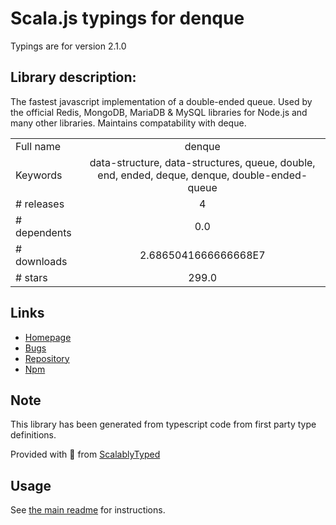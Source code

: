 
# Scala.js typings for denque

Typings are for version 2.1.0

## Library description:
The fastest javascript implementation of a double-ended queue. Used by the official Redis, MongoDB, MariaDB & MySQL libraries for Node.js and many other libraries. Maintains compatability with deque.

|                    |                 |
| ------------------ | :-------------: |
| Full name          | denque |
| Keywords           | data-structure, data-structures, queue, double, end, ended, deque, denque, double-ended-queue |
| # releases         | 4 |
| # dependents       | 0.0 |
| # downloads        | 2.6865041666666668E7 |
| # stars            | 299.0 |

## Links
- [Homepage](https://docs.page/invertase/denque)
- [Bugs](https://github.com/invertase/denque/issues)
- [Repository](https://github.com/invertase/denque)
- [Npm](https://www.npmjs.com/package/denque)
    


## Note
This library has been generated from typescript code from first party type definitions.

Provided with :purple_heart: from [ScalablyTyped](https://github.com/oyvindberg/ScalablyTyped)

## Usage
See [the main readme](../../readme.md) for instructions.


